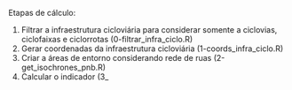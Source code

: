 Etapas de cálculo:
1. Filtrar a infraestrutura cicloviária para considerar somente a ciclovias, ciclofaixas e ciclorrotas (0-filtrar_infra_ciclo.R)
2. Gerar coordenadas da infraestrutura cicloviária (1-coords_infra_ciclo.R)
3. Criar a áreas de entorno considerando rede de ruas (2-get_isochrones_pnb.R)
4. Calcular o indicador (3_
